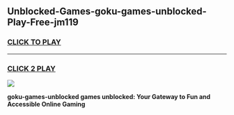 
## Unblocked-Games-goku-games-unblocked-Play-Free-jm119
<h3>
<a href="https://premium76.site?title=goku-games-unblocked&ref=15A">CLICK TO PLAY</a></h3>
<hr>

<h3>
<a href="https://premium76.site?title=goku-games-unblocked&ref=15A">CLICK 2 PLAY</a>
  
</h3>

<a href="https://premium76.site?title=goku-games-unblocked&ref=15A"><img src="https://clearcache.store/games.png"></a>


**goku-games-unblocked games unblocked: Your Gateway to Fun and Accessible Online Gaming**
